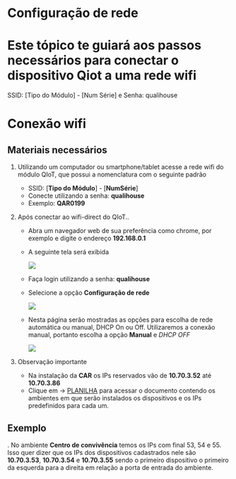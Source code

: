 # Configuração de rede
# Este tópico te guiará aos passos necessários para conectar o dispositivo Qiot a uma rede wifi

SSID: [Tipo do Módulo] - [Num
Série] e Senha: qualihouse

# Conexão wifi
## Materiais necessários

1. Utilizando um computador ou smartphone/tablet acesse a rede wifi do módulo QIoT, que possui a nomenclatura com o seguinte padrão
    - SSID: [**Tipo do Módulo**] - [**NumSérie**]
    - Conecte utilizando a senha: **qualihouse**
    - Exemplo: **QAR0199**
2. Após conectar ao wifi-direct do QIoT..
    - Abra um navegador web de sua preferência como chrome, por exemplo e digite o endereço **192.168.0.1**
    - A seguinte tela será exibida
    
        ![][wifi-1]

    - Faça login utilizando a senha: **qualihouse**
    - Selecione a opção **Configuração de rede**
        
        ![][wifi-2]
    
    - Nesta página serão mostradas as opções para escolha de rede automática ou manual, DHCP On ou Off. Utilizaremos a conexão manual, portanto escolha a opção **Manual** e *DHCP OFF* 

        ![][wifi-3]

3. Observação importante
    - Na instalação da **CAR** os IPs reservados vão de **10.70.3.52** até **10.70.3.86**
    - Clique em -> [PLANILHA](https://github.com/Engertech/Docs/raw/main/CAR/2-wifi/dispositivos-instalados.xlsx) para acessar o documento contendo os ambientes em que serão instalados os dispositivos e os IPs predefinidos para cada um.

## Exemplo
. No ambiente **Centro de convivência** temos os IPs com final 53, 54 e 55. Isso quer dizer que os IPs dos dispositivos cadastrados nele são **10.70.3.53**, **10.70.3.54** e **10.70.3.55** sendo o primeiro dispositivo o primeiro da esquerda para a direita em relação a porta de entrada do ambiente.

[wifi-1]: /CAR/assets/wifi/config-01.png
[wifi-2]: /CAR/assets/wifi/config-02.png
[wifi-3]: /CAR/assets/wifi/config-03.png
